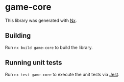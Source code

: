 # game-core

This library was generated with [Nx](https://nx.dev).

## Building

Run `nx build game-core` to build the library.

## Running unit tests

Run `nx test game-core` to execute the unit tests via [Jest](https://jestjs.io).

